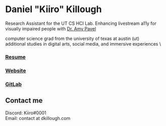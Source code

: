 # Daniel "Kiiro" Killough

Research Assistant for the UT CS HCI Lab. Enhancing livestream a11y for visually impaired people with [Dr. Amy Pavel](https://amypavel.com/)

computer science grad from the university of texas at austin (ut)
\
additional studies in digital arts, social media, and immersive experiences
\

### [Resume](https://drive.google.com/file/d/1XQNgKpj7f27nfYVgPPQ7o2KsROVk_Dnu/view)
### [Website](https://dkillough.com/)
### [GitLab](https://gitlab.com/dkillough)

## Contact me

Discord: Kiiro#0001\
Email: contact at dkillough.com
